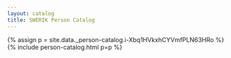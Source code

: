 ```yaml
---
layout: catalog
title: SWERIK Person Catalog
---
```

{% assign p = site.data._person-catalog.i-Xbq1HVkxhCYVmfPLN63HRo %}
{% include person-catalog.html p=p %}

